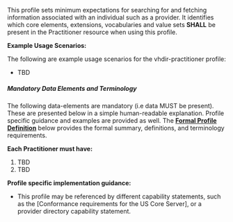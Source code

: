 This profile sets minimum expectations for searching for and fetching information associated with an individual such as a provider. It identifies which core elements, extensions, vocabularies and value sets **SHALL** be present in the Practitioner resource when using this profile.

**Example Usage Scenarios:**

The following are example usage scenarios for the vhdir-practitioner profile:

-  TBD


##### Mandatory Data Elements and Terminology


The following data-elements are mandatory (i.e data MUST be present). These are presented below in a simple human-readable explanation.  Profile specific guidance and examples are provided as well.  The [**Formal Profile Definition**](#profile) below provides the  formal summary, definitions, and  terminology requirements.  

**Each Practitioner must have:**

1.  TBD
1.  TBD



**Profile specific implementation guidance:**

- This profile may be referenced by different capability statements, such as the [Conformance requirements for the US Core Server], or a provider directory capability statement.
